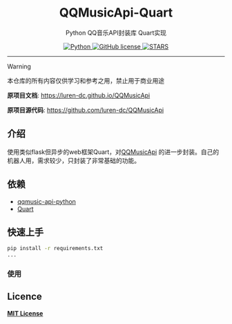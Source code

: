 <div align="center">
    <h1> QQMusicApi-Quart </h1>
    <p> Python QQ音乐API封装库 Quart实现 </p>
    <a href="https://www.python.org">
        <img src="https://img.shields.io/badge/python-3.9+-blue" alt="Python">
    </a>
    <a href="https://github.com/000px/QQMusicApi/tree/main?tab=MIT-1-ov-file">
        <img src="https://img.shields.io/github/license/000px/QQMusicApi" alt="GitHub license">
    </a>
    <a href="https://github.com/000px/QQMusicApi/stargazers">
        <img src="https://img.shields.io/github/stars/000px/QQMusicApi?color=yellow&label=Github%20Stars" alt="STARS">
    </a>
</div>

---

> [!WARNING]
> 本仓库的所有内容仅供学习和参考之用，禁止用于商业用途

**原项目文档**: <a href="https://luren-dc.github.io/QQMusicApi" target="_blank">https://luren-dc.github.io/QQMusicApi</a>

**原项目源代码**: <a href="https://github.com/luren-dc/QQMusicApi" target="_blank">https://github.com/luren-dc/QQMusicApi</a>

## 介绍

使用类似flask但异步的web框架Quart，对[QQMusicApi](https://github.com/luren-dc/QQMusicApi) 的进一步封装。自己的机器人用，需求较少，只封装了非常基础的功能。

## 依赖

- [qqmusic-api-python](https://github.com/luren-dc/QQMusicApi)
- [Quart](https://github.com/pallets/quart)

## 快速上手

```bash
pip install -r requirements.txt
...
```

### 使用

## Licence

**[MIT License](https://github.com/000px/QQMusicApi?tab=MIT-1-ov-file)**
